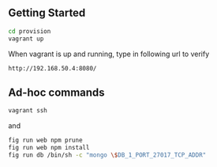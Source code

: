 
Getting Started
---------------

```bash
cd provision
vagrant up
```

When vagrant is up and running, type in following url to verify

```
http://192.168.50.4:8080/
```

Ad-hoc commands
---------------

```bash
vagrant ssh
```

and

```bash
fig run web npm prune
fig run web npm install
fig run db /bin/sh -c "mongo \$DB_1_PORT_27017_TCP_ADDR"
```
